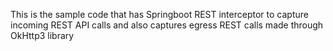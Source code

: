This is the sample code that has Springboot REST interceptor to capture incoming REST API calls and also captures egress REST calls made through OkHttp3 library
